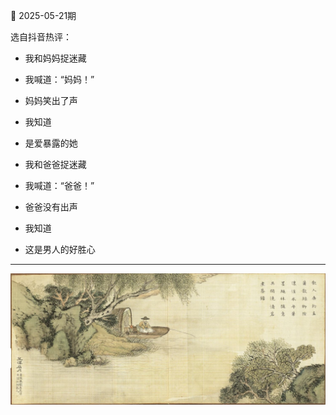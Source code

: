 📖 2025-05-21期

选自抖音热评：

- 我和妈妈捉迷藏
- 我喊道：“妈妈！”
- 妈妈笑出了声
- 我知道
- 是爱暴露的她


- 我和爸爸捉迷藏
- 我喊道：“爸爸！”
- 爸爸没有出声
- 我知道
- 这是男人的好胜心

---

![](../../../assets/img/d/D_101.png)